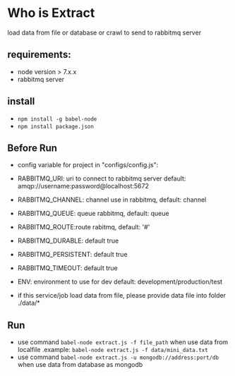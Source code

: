 # Who is Extract

load data from file or database or crawl to send to rabbitmq server

## requirements:
- node version > 7.x.x
- rabbitmq server


## install
- `npm install -g babel-node`
- `npm install package.json`


## Before Run
- config variable for project in "configs/config.js":
- RABBITMQ_URI: uri to connect to rabbitmq server default: amqp://username:password@localhost:5672
- RABBITMQ_CHANNEL: channel use in rabbitmq, default: channel
- RABBITMQ_QUEUE: queue rabbitmq, default: queue
- RABBITMQ_ROUTE:route rabitmq, default: '#'
- RABBITMQ_DURABLE: default true
- RABBITMQ_PERSISTENT: default true
- RABBITMQ_TIMEOUT: default true
- ENV: environment to use for dev default: development/production/test

- if this service/job load data from file, please provide data file into folder ./data/*

## Run
- use command `babel-node extract.js -f file_path` when use data from localfile .example: `babel-node extract.js -f data/mini_data.txt`
- use command `babel-node extract.js -u mongodb://address:port/db` when use data from database as mongodb
